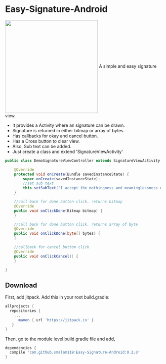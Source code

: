 # Easy-Signature-Android

<img src="https://github.com/smalam119/Easy-Signature-Android/blob/master/Screenshot_2017-12-26-02-44-08.png" align="center" width="300"/>
A simple and easy signature view.
</br>

* It provides a Activity where an signature can be drawn.
* Signature is returned in either bitmap or array of bytes.
* Has callbacks for okay and cancel button.
* Has a Cross button to clear view.
* Also, Sub text can be added.
* Just create a class and extend 'SignatureViewActivity'

```java
public class DemoSignatureViewController extends SignatureViewActivity {

    @Override
    protected void onCreate(Bundle savedInstanceState) {
        super.onCreate(savedInstanceState);
        //set sub text
        this.setSubText("I accept the nothingness and meaninglessness of life");
    }

    //call back for done button click. returns bitmap
    @Override
    public void onClickDone(Bitmap bitmap) {
    }

    //call back for done button click. returns array of byte
    @Override
    public void onClickDone(byte[] bytes) {
    }

    //callback for cancel button click
    @Override
    public void onClickCancel() {
    }

}
```

Download
--------

First, add jitpack. Add this in your root build.gradle:

```groovy
allprojects {
  repositories {
    ...
      maven { url 'https://jitpack.io' }
   }
}
```
Then, go to the module level build.gradle file and add,

```groovy
dependencies {
  compile 'com.github.smalam119:Easy-Signature-Android:0.2.0'
}
```
